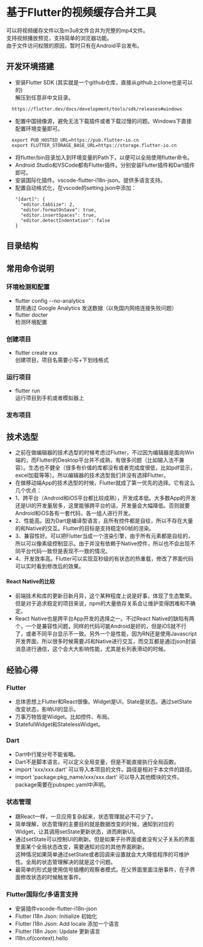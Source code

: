 # 基于Flutter的视频缓存合并工具

可以将视频缓存文件以及m3u8文件合并为完整的mp4文件。  
支持视频播放预览，支持简单的浏览器功能。  
由于文件访问权限的原因，暂时只有在Android平台发布。

## 开发环境搭建

* 安装Flutter SDK (其实就是一个github仓库，直接从github上clone也是可以的)  
  解压到任意非中文目录。
```
  https://flutter.dev/docs/development/tools/sdk/releases#windows
```
* 配置中国镜像源，避免无法下载插件或者下载过慢的问题。Windows下直接配置环境变量即可。
```
  export PUB_HOSTED_URL=https://pub.flutter-io.cn
  export FLUTTER_STORAGE_BASE_URL=https://storage.flutter-io.cn
```
* 将flutter/bin目录加入到环境变量的Path下，以便可以全局使用flutter命令。
* Android Studio和VSCode都有Flutter插件。分别安装Flutter插件和Dart插件即可。
* 安装国际化插件。vscode-flutter-i18n-json。提供多语言支持。
* 配置自动格式化，在vscode的setting.json中添加：
  ```
  "[dart]": {
    "editor.tabSize": 2,
    "editor.formatOnSave": true,
    "editor.insertSpaces": true,
    "editor.detectIndentation": false
  }
  ```


## 目录结构

## 常用命令说明
### 环境检测和配置

* flutter config --no-analytics  
  禁用通过 Google Analytics 发送数据（以免国内网络连接失败问题）
* flutter docter  
  检测环境配置

### 创建项目

* flutter create xxx  
  创建项目，项目名需要小写+下划线格式

### 运行项目

* flutter run  
  运行项目到手机或者模拟器上
  
### 发布项目

## 技术选型

* 之前在做编辑器的技术选型的时候考虑过Flutter，不过因为编辑器是面向Win端的，而Flutter的Desktop平台并不成熟，有很多问题（比如输入法不兼容）。生态也不健全（很多有价值的库都没有或者完成度很低，比如pdf显示，excel加载等等）。所以编辑器的技术选型我们并没有选择Flutter。
* 在做移动端App的技术选型的时候，Flutter就成了第一优先的选择。它有这么几个优点：
* 1、跨平台（Android和iOS平台都比较成熟），开发成本低。大多数App的开发还是UI的开发量居多，这里能够跨平台的话，开发量会大幅降低。否则就要Android和iOS各有一套代码，各一组人进行开发。
* 2、性能高。因为Dart是编译型语言，且所有控件都是自绘，所以不存在大量的和Native的交互。Flutter的目标是支持稳定60帧的渲染。
* 3、兼容性好。可以把Flutter当成一个渲染引擎，由于所有元素都是自绘的，所以可以像素级控制显示。由于并没有依赖于Native控件，所以也不会出现不同平台代码一致但是表现不一致的情况。
* 4、开发效率高。Flutter可以实现亚秒级的有状态的热重载，修改了界面代码可以实时看到修改后的效果。

#### React Native的比较
* 前端技术和库的更新日新月异，这个某种程度上说是好事，体现了生态繁荣。但是对于追求稳定的项目来说，npm的大量依存关系会让维护变得困难和不确定。
* React Native也是跨平台App开发的选择之一。不过React Native的缺陷有两个，一个是兼容性问题，同样的代码可能Android是好的，但是iOS就不行了，或者不同平台显示不一致。另外一个是性能，因为RN还是使用Javascript开发界面，所以很多时候需要JS和Native进行交互，而交互都是通过json封装消息进行通信，这个会大大影响性能，尤其是长列表滑动的时候。

## 经验心得

### Flutter

* 总体思想上Flutter和React很像。Widget是UI，State是状态。通过setState改变状态，影响UI的显示。
* 万事万物皆是Widget。比如控件、布局。
* StatefulWidget和StatelessWidget。

### Dart

* Dart中行尾分号不能省略。
* Dart不是脚本语言。可以定义全局变量，但是不能直接执行全局函数。
* import 'xxx/xxx.dart' 可以导入本项目的文件。路径是相对于本文件的路径。
* import 'package:pkg_name/xxx/xxx.dart' 可以导入其他模块的文件。package需要在pubspec.yaml中声明。

### 状态管理

* 跟React一样，一旦应用复杂起来，状态管理就必不可少了。
* 简单理解，状态管理的主要目的就是数据改变的时候，通知到对应的Widget，让其调用setState更新状态，进而刷新UI。
* 通过setState可以控制UI的刷新。但是如果子孙界面或者没有父子关系的界面里面某个全局状态改变，需要通知对应的其他界面刷新。  
  这种情况如果简单通过setState或者回调来设置就会大大降低程序的可维护性。全局的状态管理解决的就是这个问题。
* 最简单的形式是使用信号插槽的观察者模式。在父界面里面注册事件，在子界面修改状态的时候触发事件。

### Flutter国际化/多语言支持

* 安装插件vscode-flutter-i18n-json
* Flutter I18n Json: Initialize  初始化
* Flutter I18n Json: Add locale  添加一个语言
* Flutter I18n Json: Update  更新语言
* I18n.of(context).hello